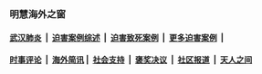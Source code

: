
### 明慧海外之窗

####  [武汉肺炎](indexes/365.md?t=01041500) &nbsp;|&nbsp;  [迫害案例综述](indexes/328.md?t=01041500) &nbsp;|&nbsp; [迫害致死案例](indexes/277.md?t=01041500)  &nbsp;|&nbsp; [更多迫害案例](indexes/81.md?t=01041500)  &nbsp;|&nbsp; 
####  [时事评论](indexes/251.md?t=01041500) &nbsp;|&nbsp; [海外简讯](indexes/245.md?t=01041500)&nbsp;|&nbsp;  [社会支持](indexes/140.md?t=01041500) &nbsp;|&nbsp; [褒奖决议](indexes/282.md?t=01041500) &nbsp;|&nbsp; [社区报道](indexes/91.md?t=01041500)  &nbsp;|&nbsp; [天人之间](indexes/78.md?t=01041500) 

